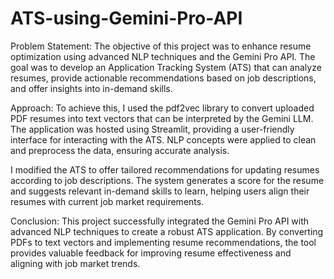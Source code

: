 # ATS-using-Gemini-Pro-API

Problem Statement:
The objective of this project was to enhance resume optimization using advanced NLP techniques and the Gemini Pro API. The goal was to develop an Application Tracking System (ATS) that can analyze resumes, provide actionable recommendations based on job descriptions, and offer insights into in-demand skills.

Approach:
To achieve this, I used the pdf2vec library to convert uploaded PDF resumes into text vectors that can be interpreted by the Gemini LLM. The application was hosted using Streamlit, providing a user-friendly interface for interacting with the ATS. NLP concepts were applied to clean and preprocess the data, ensuring accurate analysis.

I modified the ATS to offer tailored recommendations for updating resumes according to job descriptions. The system generates a score for the resume and suggests relevant in-demand skills to learn, helping users align their resumes with current job market requirements.

Conclusion:
This project successfully integrated the Gemini Pro API with advanced NLP techniques to create a robust ATS application. By converting PDFs to text vectors and implementing resume recommendations, the tool provides valuable feedback for improving resume effectiveness and aligning with job market trends.
